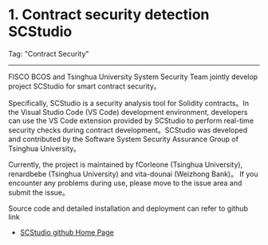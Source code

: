 # 1. Contract security detection SCStudio
Tag: "Contract Security"

------

FISCO BCOS and Tsinghua University System Security Team jointly develop project SCStudio for smart contract security。

Specifically, SCStudio is a security analysis tool for Solidity contracts。In the Visual Studio Code (VS Code) development environment, developers can use the VS Code extension provided by SCStudio to perform real-time security checks during contract development。SCStudio was developed and contributed by the Software System Security Assurance Group of Tsinghua University。

Currently, the project is maintained by fCorleone (Tsinghua University), renardbebe (Tsinghua University) and vita-dounai (Weizhong Bank)。 If you encounter any problems during use, please move to the issue area and submit the issue。

Source code and detailed installation and deployment can refer to github link

- [SCStudio github Home Page](https://github.com/FISCO-BCOS/SCStudio)

